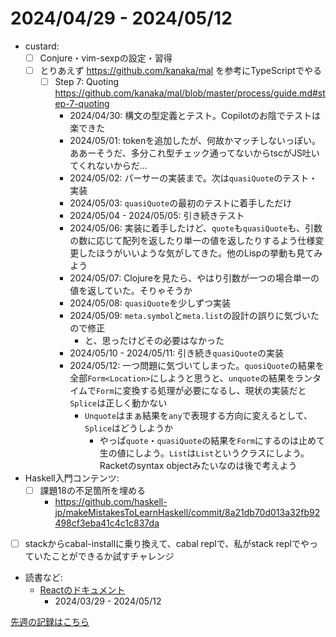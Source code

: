# 2024/04/29 - 2024/05/12

- custard:
    - [ ] Conjure・vim-sexpの設定・習得
    - [ ] とりあえず <https://github.com/kanaka/mal> を参考にTypeScriptでやる
        - [ ] Step 7: Quoting <https://github.com/kanaka/mal/blob/master/process/guide.md#step-7-quoting>
            - 2024/04/30: 構文の型定義とテスト。Copilotのお陰でテストは楽できた
            - 2024/05/01: tokenを追加したが、何故かマッチしないっぽい。ああーそうだ、多分これ型チェック通ってないからtscがJS吐いてくれないからだ...
            - 2024/05/02: パーサーの実装まで。次は`quasiQuote`のテスト・実装
            - 2024/05/03: `quasiQuote`の最初のテストに着手しただけ
            - 2024/05/04 - 2024/05/05: 引き続きテスト
            - 2024/05/06: 実装に着手したけど、`quote`も`quasiQuote`も、引数の数に応じて配列を返したり単一の値を返したりするよう仕様変更したほうがいいような気がしてきた。他のLispの挙動も見てみよう
            - 2024/05/07: Clojureを見たら、やはり引数が一つの場合単一の値を返していた。そりゃそうか
            - 2024/05/08: `quasiQuote`を少しずつ実装
            - 2024/05/09: `meta.symbol`と`meta.list`の設計の誤りに気づいたので修正
                - と、思ったけどその必要はなかった
            - 2024/05/10 - 2024/05/11: 引き続き`quasiQuote`の実装
            - 2024/05/12: 一つ問題に気づいてしまった。`quosiQuote`の結果を全部`Form<Location>`にしようと思うと、`unquote`の結果をランタイムで`Form`に変換する処理が必要になるし、現状の実装だと`Splice`は正しく動かない
                - `Unquote`はまぁ結果を`any`で表現する方向に変えるとして、`Splice`はどうしようか
                    - やっぱ`quote`・`quasiQuote`の結果を`Form`にするのは止めて生の値にしよう。`List`は`List`というクラスにしよう。Racketのsyntax objectみたいなのは後で考えよう
- Haskell入門コンテンツ:
    - [ ] 課題18の不足箇所を埋める
        - <https://github.com/haskell-jp/makeMistakesToLearnHaskell/commit/8a21db70d013a32fb92498cf3eba41c4c1c837da>
- [ ] stackからcabal-installに乗り換えて、cabal replで、私がstack replでやっていたことができるか試すチャレンジ
- 読書など:
    - [Reactのドキュメント](https://ja.react.dev/learn)
        - 2024/03/29 - 2024/05/12

[先週の記録はこちら](https://github.com/igrep/daily-commits/blob/2e75620cb27f69c35c8dfe1bb80b0de14b2934de/yesterday.md)

